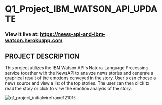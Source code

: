 # Q1_Project_IBM_WATSON_API_UPDATE

### View it live at: https://news-api-and-ibm-watson.herokuapp.com

## PROJECT DESCRIPTION
This project utilizes the IBM Watson API's Natural Language Processing service together with the NewsAPI to analyze news stories and generate a graphical result of the emotions conveyed in the story.  User's can choose a news source and view a list of the top stories.  The user can then click to read the story or click to view the emotion analysis of the story.

![q1_project_initialwireframe121016](https://cloud.githubusercontent.com/assets/22082195/21080874/5ba4cb7e-bf77-11e6-8cd0-d6fa1d1708f5.png)
